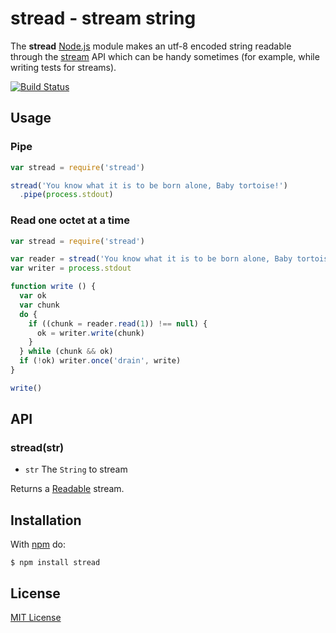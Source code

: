 # stread - stream string

The **stread** [Node.js](http://nodejs.org/) module makes an utf-8 encoded string readable through the [stream](http://nodejs.org/api/stream.html) API which can be handy sometimes (for example, while writing tests for streams).

[![Build Status](https://travis-ci.org/michaelnisi/stread.svg)](http://travis-ci.org/michaelnisi/stread)

## Usage

### Pipe

```js
var stread = require('stread')

stread('You know what it is to be born alone, Baby tortoise!')
  .pipe(process.stdout)
```

### Read one octet at a time

```js
var stread = require('stread')

var reader = stread('You know what it is to be born alone, Baby tortoise!')
var writer = process.stdout

function write () {
  var ok
  var chunk
  do {
    if ((chunk = reader.read(1)) !== null) {
      ok = writer.write(chunk)
    }
  } while (chunk && ok)
  if (!ok) writer.once('drain', write)
}

write()
```
## API

### stread(str)

- `str` The `String` to stream

Returns a [Readable](http://nodejs.org/api/stream.html#stream_class_stream_readable) stream.

## Installation

With [npm](https://npmjs.org/package/stread) do:

```
$ npm install stread
```

## License

[MIT License](https://raw.github.com/michaelnisi/stread/master/LICENSE)
